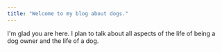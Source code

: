 ```yaml
---
title: "Welcome to my blog about dogs."
---
```


I'm glad you are here. I plan to talk about all aspects of the life of being a dog owner and the life of a dog.
